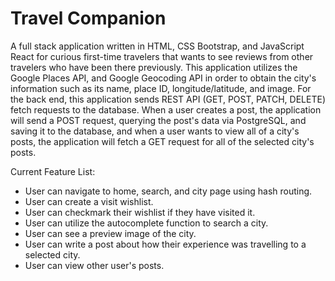 # Travel Companion
<p>
A full stack application written in HTML, CSS Bootstrap, and JavaScript React for curious first-time travelers that wants to see reviews from other travelers who have been there previously. This application utilizes the Google Places API, and Google Geocoding API in order to obtain the city's information such as its name, place ID, longitude/latitude, and image. For the back end, this application sends REST API (GET, POST, PATCH, DELETE) fetch requests to the database. When a user creates a post, the application will send a POST request, querying the post's data via PostgreSQL, and saving it to the database, and when a user wants to view all of a city's posts, the application will fetch a GET request for all of the selected city's posts.
</p>

Current Feature List:
<ul>
<li>User can navigate to home, search, and city page using hash routing.</li>
<li>User can create a visit wishlist.</li>
<li>User can checkmark their wishlist if they have visited it.</li>
<li>User can utilize the autocomplete function to search a city.</li>
<li>User can see a preview image of the city.</li>
<li>User can write a post about how their experience was travelling to a selected city.</li>
<li>User can view other user's posts.</li>
</ul>
